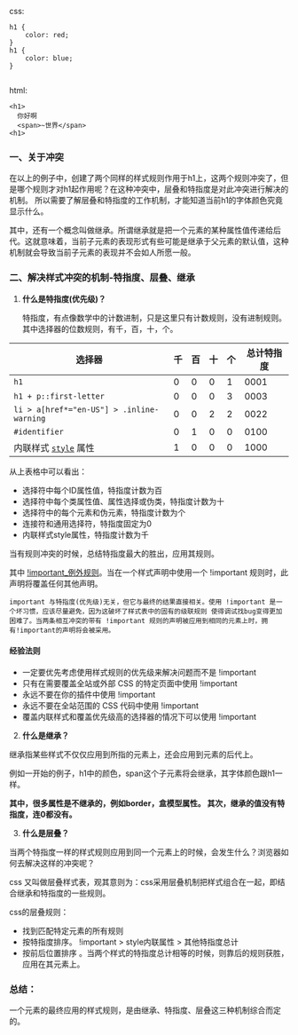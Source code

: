 css: 
```
h1 { 
    color: red; 
}
h1 { 
    color: blue; 
}
    
```
html:
```
<h1>
  你好啊
  <span>~世界</span>
<h1>
```
### 一、关于冲突

在以上的例子中，创建了两个同样的样式规则作用于h1上，这两个规则冲突了，但是哪个规则才对h1起作用呢？在这种冲突中，层叠和特指度是对此冲突进行解决的机制。
所以需要了解层叠和特指度的工作机制，才能知道当前h1的字体颜色究竟显示什么。

其中，还有一个概念叫做继承。所谓继承就是把一个元素的某种属性值传递给后代。这就意味着，当前子元素的表现形式有些可能是继承于父元素的默认值，这种机制就会导致当前子元素的表现并不会如人所愿一般。

### 二、解决样式冲突的机制-特指度、层叠、继承

1. **什么是特指度(优先级)？**

   特指度，有点像数学中的计数进制，只是这里只有计数规则，没有进制规则。其中选择器的位数规则，有千，百，十，个。

<table class="standard-table">
 <thead>
  <tr>
   <th scope="col">选择器</th>
   <th scope="col">千</th>
   <th scope="col">百</th>
   <th scope="col">十</th>
   <th scope="col">个</th>
   <th scope="col">总计特指度</th>
  </tr>
 </thead>
 <tbody>
  <tr>
   <td><code>h1</code></td>
   <td>0</td>
   <td>0</td>
   <td>0</td>
   <td>1</td>
   <td>0001</td>
  </tr>
  <tr>
   <td><code>h1 + p::first-letter</code></td>
   <td>0</td>
   <td>0</td>
   <td>0</td>
   <td>3</td>
   <td>0003</td>
  </tr>
  <tr>
   <td><code>li &gt; a[href*="en-US"] &gt; .inline-warning</code></td>
   <td>0</td>
   <td>0</td>
   <td>2</td>
   <td>2</td>
   <td>0022</td>
  </tr>
  <tr>
   <td><code>#identifier</code></td>
   <td>0</td>
   <td>1</td>
   <td>0</td>
   <td>0</td>
   <td>0100</td>
  </tr>
  <tr>
   <td>内联样式 <a href="/en-US/docs/Web/HTML/Global_attributes#attr-style"><code>style</code></a> 属性</td>
   <td>1</td>
   <td>0</td>
   <td>0</td>
   <td>0</td>
   <td>1000</td>
  </tr>
 </tbody>
</table>

从上表格中可以看出：
  
  + 选择符中每个ID属性值，特指度计数为百
  + 选择符中每个类属性值、属性选择或伪类，特指度计数为十
  + 选择符中的每个元素和伪元素，特指度计数为个
  + 连接符和通用选择符，特指度固定为0
  + 内联样式style属性，特指度计数为千

当有规则冲突的时候，总结特指度最大的胜出，应用其规则。

其中 [!important_例外规则](https://developer.mozilla.org/zh-CN/docs/Web/CSS/Specificity#!important_%E4%BE%8B%E5%A4%96%E8%A7%84%E5%88%99)。当在一个样式声明中使用一个 !important 规则时，此声明将覆盖任何其他声明。

    important 与特指度(优先级)无关，但它与最终的结果直接相关。使用 !important 是一个坏习惯，应该尽量避免，因为这破坏了样式表中的固有的级联规则 使得调试找bug变得更加困难了。当两条相互冲突的带有 !important 规则的声明被应用到相同的元素上时，拥有!important的声明将会被采用。
#### 经验法则
+ 一定要优先考虑使用样式规则的优先级来解决问题而不是 !important
+ 只有在需要覆盖全站或外部 CSS 的特定页面中使用 !important
+ 永远不要在你的插件中使用 !important
+ 永远不要在全站范围的 CSS 代码中使用 !important
+  覆盖内联样式和覆盖优先级高的选择器的情况下可以使用 !important

2. **什么是继承？**

继承指某些样式不仅仅应用到所指的元素上，还会应用到元素的后代上。

例如一开始的例子，h1中的颜色，span这个子元素将会继承，其字体颜色跟h1一样。

**其中，很多属性是不继承的，例如border，盒模型属性。
其次，继承的值没有特指度，连0都没有。**


3. **什么是层叠？**

当两个特指度一样的样式规则应用到同一个元素上的时候，会发生什么？浏览器如何去解决这样的冲突呢？

css 又叫做层叠样式表，观其意则为：css采用层叠机制把样式组合在一起，即结合继承和特指度的一些规则。

css的层叠规则：
+ 找到匹配特定元素的所有规则
+ 按特指度排序。  !important > style内联属性 > 其他特指度总计 
+ 按前后位置排序 。当两个样式的特指度总计相等的时候，则靠后的规则获胜，应用在其元素上。
  
### 总结：
一个元素的最终应用的样式规则，是由继承、特指度、层叠这三种机制综合而定的。